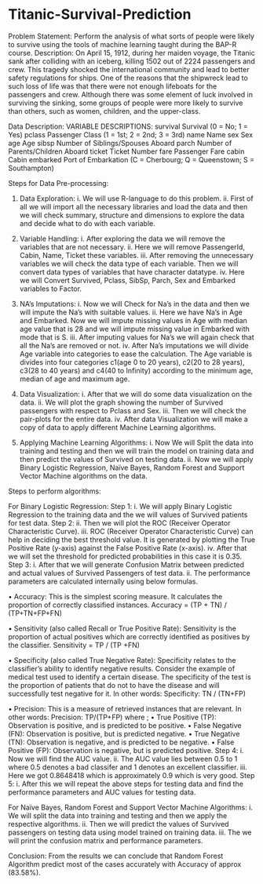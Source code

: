 # Titanic-Survival-Prediction
Problem Statement:
Perform the analysis of what sorts of people were likely to survive using the tools of machine learning taught during the BAP-R course.
Description:
On April 15, 1912, during her maiden voyage, the Titanic sank after colliding with an iceberg, killing 1502 out of 2224 passengers and crew. This tragedy shocked the international community and lead to better safety regulations for ships. 
One of the reasons that the shipwreck lead to such loss of life was that there were not enough lifeboats for the passengers and crew. Although there was some element of luck involved in surviving the sinking, some groups of people were more likely to survive than others, such as women, children, and the upper-class. 

Data Description:
VARIABLE DESCRIPTIONS:
survival     Survival
                (0 = No; 1 = Yes)
pclass        Passenger Class
                (1 = 1st; 2 = 2nd; 3 = 3rd)
name         Name
sex             Sex
age            Age
sibsp          Number of Siblings/Spouses Aboard
parch         Number of Parents/Children Aboard
ticket         Ticket Number
fare            Passenger Fare
cabin          Cabin
embarked   Port of Embarkation (C = Cherbourg; Q = Queenstown; S = Southampton)
      
        	
Steps for Data Pre-processing:

1.	Data Exploration:
i.	We will use R-language to do this problem.
ii.	First of all we will import all the necessary libraries and load the data and then we will check summary, structure and dimensions to explore the data and decide what to do with each variable.

2.	Variable Handling:
i.	After exploring the data we will remove the variables that are not necessary. 
ii.	Here we will remove PassengerId, Cabin, Name, Ticket these variables.
iii.	After removing the unnecessary variables we will check the data type of each variable. Then we will convert data types of variables that have character datatype.
iv.	Here we will Convert Survived, Pclass, SibSp, Parch, Sex and Embarked variables to Factor.

3.	NA’s Imputations:
i.	Now we will Check for Na’s in the data and then we will impute the Na’s with suitable values.
ii.	Here we have Na’s in Age and Embarked. Now we will impute missing values in Age with median age value that is 28 and we will impute missing value in Embarked with mode that is S.
iii.	After imputing values for Na’s we will again check that all the Na’s are removed or not.
iv.	After Na’s imputations we will divide Age variable into categories to ease the calculation. The Age variable is divides into four categories c1(age 0 to 20 years), c2(20 to 28 years), c3(28 to 40 years) and c4(40 to Infinity) according to the minimum age, median of age and maximum age.

4.	Data Visualization:
i.	After that we will do some data visualization on the data.
ii.	We will plot the graph showing the number of Survived passengers with respect to Pclass and Sex.
iii.	Then we will check the pair-plots for the entire data.
iv.	After data Visualization we will make a copy of data to apply different Machine Learning algorithms.
5.	Applying Machine Learning Algorithms:
i.	Now We will Split the data into training and testing and then we will train the model on training data and then predict the values of Survived on testing data. 
ii.	Now we will apply Binary Logistic Regression, Naïve Bayes, Random Forest and Support 
Vector Machine algorithms on the data.

Steps to perform algorithms:

For Binary Logistic Regression:
Step 1:
i.	We will apply Binary Logistic Regression to the training data and the we will values of Survived patients for test data.
Step 2:
ii.	Then we will plot the ROC (Receiver Operator Characteristic Curve).
iii.	ROC (Receiver Operator Characteristic Curve) can help in deciding the best threshold value. It is generated by plotting the True Positive Rate (y-axis) against the False Positive Rate (x-axis).
iv.	After that we will set the threshold for predicted probabilities in this case it is 0.35.
Step 3:
i.	After that we will generate Confusion Matrix between predicted and actual values of Survived Passengers of test data.
ii.	The performance parameters are calculated internally using below formulas.

•	Accuracy: This is the simplest scoring measure. It calculates the proportion of correctly classified instances. 
Accuracy = (TP + TN) / (TP+TN+FP+FN) 

•	Sensitivity (also called Recall or True Positive Rate): Sensitivity is the proportion of actual positives which are correctly identified as positives by the classifier. 
Sensitivity = TP / (TP +FN) 

•	Specificity (also called True Negative Rate): Specificity relates to the classifier’s ability to identify negative results. Consider the example of medical test used to identify a certain disease. The specificity of the test is the proportion of patients that do not to have the disease and will successfully test negative for it. In other words: 
Specificity: TN / (TN+FP) 

•	Precision: This is a measure of retrieved instances that are relevant. In other words: 
Precision: TP/(TP+FP)
where ;
•	True Positive (TP): Observation is positive, and is predicted to be positive.
•	False Negative (FN): Observation is positive, but is predicted negative.
•	True Negative (TN): Observation is negative, and is predicted to be negative.
•	False Positive (FP): Observation is negative, but is predicted positive.
Step 4:
i.	Now we will find the AUC value.
ii.	The AUC value lies between 0.5 to 1 where 0.5 denotes a bad classifer and 1 denotes an excellent classifier. 
iii.	Here we got 0.8648418 which is approximately 0.9 which is very good.
Step 5:
i.	After this we will repeat the above steps for testing data and find the performance parameters and AUC values for testing data.

For Naïve Bayes, Random Forest and Support Vector Machine Algorithms:
i.	We will split the data into training and testing and then we apply the respective algorithms.
ii.	Then we will predict the values of Survived passengers on testing data using model trained on training data.
iii.	The we will print the confusion matrix and performance parameters.

Conclusion:
	From the results we can conclude that Random Forest Algorithm predict most of the cases accurately with Accuracy of approx (83.58%).
